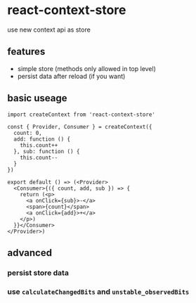 # react-context-store

use new context api as store

## features

- simple store (methods only allowed in top level)
- persist data after reload (if you want)

## basic useage

```
import createContext from 'react-context-store'

const { Provider, Consumer } = createContext({
  count: 0,
  add: function () {
    this.count++
  }, sub: function () {
    this.count--
  }
})

export default () => (<Provider>
  <Consumer>{({ count, add, sub }) => {
    return (<p>
      <a onClick={sub}>-</a>
      <span>{count}</span>
      <a onClick={add}>+</a>
    </p>)
  }}</Consumer>
</Provider>)

```

## advanced

### persist store data



### use `calculateChangedBits` and `unstable_observedBits`